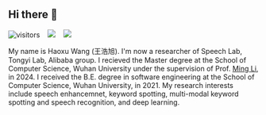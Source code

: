 ## Hi there 👋

<!--
**Mashiro009/Mashiro009** is a ✨ _special_ ✨ repository because its `README.md` (this file) appears on your GitHub profile.

Here are some ideas to get you started:

- 🔭 I’m currently working on ...
- 🌱 I’m currently learning ...
- 👯 I’m looking to collaborate on ...
- 🤔 I’m looking for help with ...
- 💬 Ask me about ...
- 📫 How to reach me: ...
- 😄 Pronouns: ...
- ⚡ Fun fact: ...
#### **:bookmark: Homepages**

[Google Scholar]()
-->

![visitors](https://visitor-badge.laobi.icu/badge?page_id=Mashiro009.Mashiro009)&nbsp;&nbsp;&nbsp; ![](https://img.shields.io/github/followers/Mashiro009?color=pink
)&nbsp;&nbsp;&nbsp; ![](https://img.shields.io/github/stars/Mashiro009?logo=github&color=pink) 


My name is Haoxu Wang (王浩旭). I'm now a researcher of Speech Lab, Tongyi Lab, Alibaba group. I recieved the Master degree at the School of Computer Science, Wuhan University under the supervision of Prof. [Ming Li](https://sites.duke.edu/dkusmiip/), in 2024. I received the B.E. degree in software engineering at the School of Computer Science, Wuhan University, in 2021. My research interests include speech enhancemnet,  keyword spotting, multi-modal keyword spotting and speech recognition, and deep learning.


